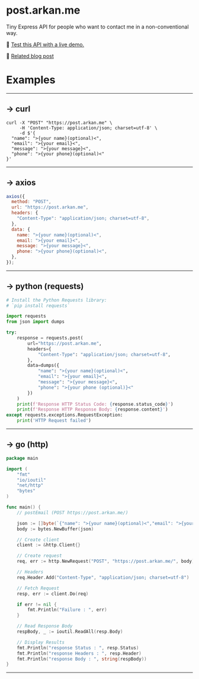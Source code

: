 # post.arkan.me

Tiny Express API for people who want to contact me in a non-conventional way.

👋 [Test this API with a live demo.](/example)

📖 [Related blog post](https://arkan.me/tiny-contact-api/)

# Examples

---

## &rarr; curl

```curl
curl -X "POST" "https://post.arkan.me" \
     -H 'Content-Type: application/json; charset=utf-8' \
     -d $'{
  "name": ">{your name}(optional)<",
  "email": ">{your email}<",
  "message": ">{your message}<",
  "phone": ">{your phone}(optional)<"
}'
```

---

## &rarr; axios

```javascript
axios({
  method: "POST",
  url: "https://post.arkan.me",
  headers: {
    "Content-Type": "application/json; charset=utf-8",
  },
  data: {
    name: ">{your name}(optional)<",
    email: ">{your email}<",
    message: ">{your message}<",
    phone: ">{your phone}(optional)<",
  },
});
```

---

## &rarr; python (requests)

```python
# Install the Python Requests library:
# `pip install requests`

import requests
from json import dumps

try:
    response = requests.post(
        url="https://post.arkan.me",
        headers={
            "Content-Type": "application/json; charset=utf-8",
        },
        data=dumps({
            "name": ">{your name}(optional)<",
            "email": ">{your email}<",
            "message": ">{your message}<",
            "phone": ">{your phone (optional)}<"
        })
    )
    print(f'Response HTTP Status Code: {response.status_code}')
    print(f'Response HTTP Response Body: {response.content}')
except requests.exceptions.RequestException:
    print('HTTP Request failed')

```

---

## &rarr; go (http)

```go
package main

import (
	"fmt"
	"io/ioutil"
	"net/http"
	"bytes"
)

func main() {
	// postEmail (POST https://post.arkan.me/)

	json := []byte(`{"name": ">{your name}(optional)<","email": ">{your email}<","message": ">{your message}<","phone": ">{your phone}(optional)<"}`)
	body := bytes.NewBuffer(json)

	// Create client
	client := &http.Client{}

	// Create request
	req, err := http.NewRequest("POST", "https://post.arkan.me/", body)

	// Headers
	req.Header.Add("Content-Type", "application/json; charset=utf-8")

	// Fetch Request
	resp, err := client.Do(req)

	if err != nil {
		fmt.Println("Failure : ", err)
	}

	// Read Response Body
	respBody, _ := ioutil.ReadAll(resp.Body)

	// Display Results
	fmt.Println("response Status : ", resp.Status)
	fmt.Println("response Headers : ", resp.Header)
	fmt.Println("response Body : ", string(respBody))
}

```

---
